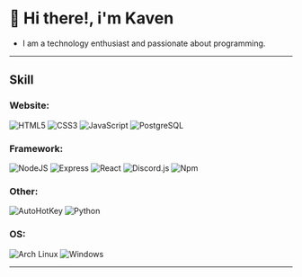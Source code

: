 # 👋 Hi there!, i'm Kaven
- I am a technology enthusiast and passionate about programming.
___
## Skill

### Website:
<p align='left'>
  <img alt="HTML5" src="https://img.shields.io/badge/-HTML5-black?logo=html5">
  <img alt="CSS3" src="https://img.shields.io/badge/-CSS3-black?logo=css3&logoColor=3b86ff">
  <img alt="JavaScript" src="https://img.shields.io/badge/-JavaScript-black?logo=javascript">
  <img alt="PostgreSQL" src="https://img.shields.io/badge/-PostgreSQL-black?logo=postgresql">
</p>

### Framework:
<p align='left'>
  <img alt="NodeJS" src="https://img.shields.io/badge/-NodeJS-black?logo=node.js">
  <img alt="Express" src="https://img.shields.io/badge/-Express-black?logo=express">
  <img alt="React" src="https://img.shields.io/badge/-React-black?logo=react">
  <img alt="Discord.js" src="https://img.shields.io/badge/-Discord.js-black?logo=discord">
  <img alt="Npm" src="https://img.shields.io/badge/-Npm-black?logo=npm&logoColor=db0000">
</p>

### Other:
<p align='left'>
  <img alt="AutoHotKey" src="https://img.shields.io/badge/-AutoHotKey-black?logo=autohotkey">
  <img alt="Python" src="https://img.shields.io/badge/-Python-black?logo=python">
</p>

### OS:
<p align='left'>
  <img alt="Arch Linux" src="https://img.shields.io/badge/-Arch_Linux-black?logo=archlinux">
  <img alt="Windows" src="https://img.shields.io/badge/-Windows-black?logo=windows">
</p>

___

